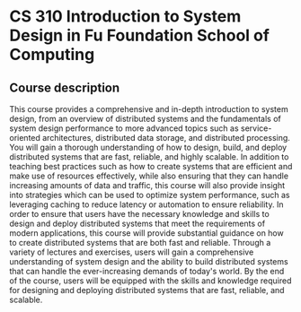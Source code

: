 # CS 310 Introduction to System Design in Fu Foundation School of Computing

## Course description
This course provides a comprehensive and in-depth introduction to system design, from an overview of distributed systems and the fundamentals of system design performance to more advanced topics such as service-oriented architectures, distributed data storage, and distributed processing. You will gain a thorough understanding of how to design, build, and deploy distributed systems that are fast, reliable, and highly scalable. In addition to teaching best practices such as how to create systems that are efficient and make use of resources effectively, while also ensuring that they can handle increasing amounts of data and traffic, this course will also provide insight into strategies which can be used to optimize system performance, such as leveraging caching to reduce latency or automation to ensure reliability. In order to ensure that users have the necessary knowledge and skills to design and deploy distributed systems that meet the requirements of modern applications, this course will provide substantial guidance on how to create distributed systems that are both fast and reliable. Through a variety of lectures and exercises, users will gain a comprehensive understanding of system design and the ability to build distributed systems that can handle the ever-increasing demands of today's world. By the end of the course, users will be equipped with the skills and knowledge required for designing and deploying distributed systems that are fast, reliable, and scalable.
